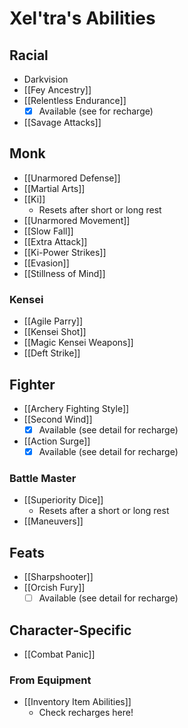 # Xel'tra's Abilities

## Racial
* Darkvision
* [[Fey Ancestry]]
* [[Relentless Endurance]]
  * [x] Available (see for recharge)
* [[Savage Attacks]]

## Monk
* [[Unarmored Defense]]
* [[Martial Arts]]
* [[Ki]]
  * Resets after short or long rest
* [[Unarmored Movement]]
* [[Slow Fall]]
* [[Extra Attack]]
* [[Ki-Power Strikes]]
* [[Evasion]]
* [[Stillness of Mind]]

### Kensei

* [[Agile Parry]]
* [[Kensei Shot]]
* [[Magic Kensei Weapons]]
* [[Deft Strike]]

## Fighter

* [[Archery Fighting Style]]
* [[Second Wind]]
  * [x] Available (see detail for recharge)
* [[Action Surge]]
  * [x] Available (see detail for recharge)

### Battle Master

* [[Superiority Dice]]
  * Resets after a short or long rest
* [[Maneuvers]]

## Feats

* [[Sharpshooter]]
* [[Orcish Fury]]
  * [ ] Available (see detail for recharge)

## Character-Specific

* [[Combat Panic]]

### From Equipment

* [[Inventory Item Abilities]]
  * Check recharges here!